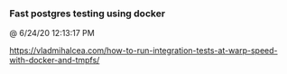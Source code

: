﻿

### Fast postgres testing using docker
@ 6/24/20 12:13:17 PM

https://vladmihalcea.com/how-to-run-integration-tests-at-warp-speed-with-docker-and-tmpfs/

